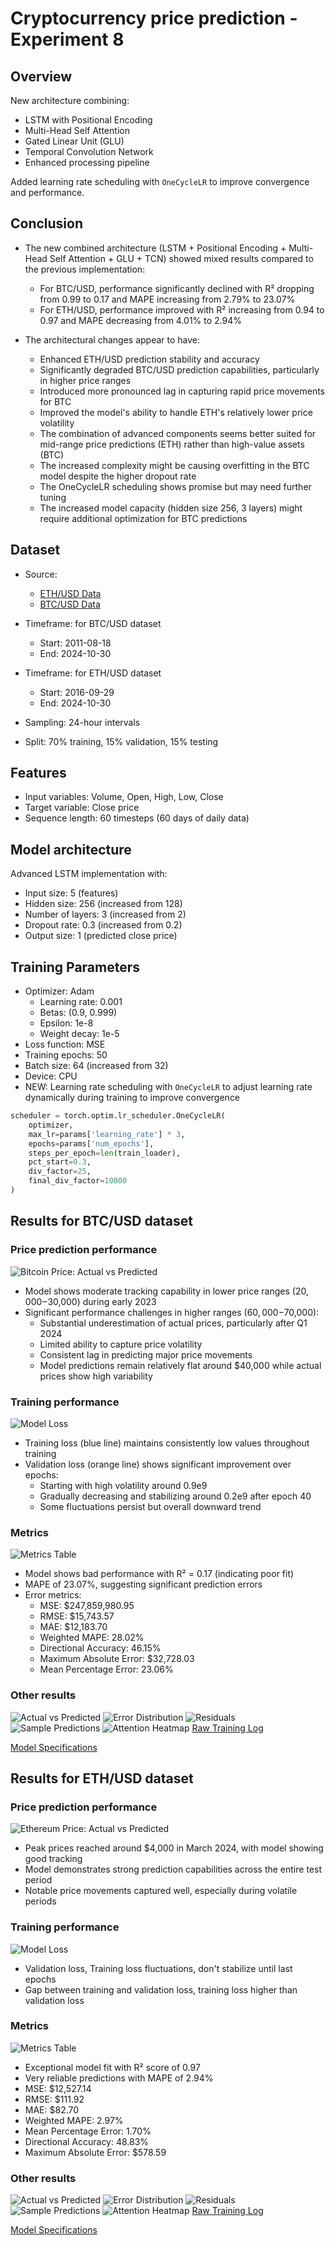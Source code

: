 # Cryptocurrency price prediction - Experiment 8

## Overview

New architecture combining:
- LSTM with Positional Encoding
- Multi-Head Self Attention
- Gated Linear Unit (GLU)
- Temporal Convolution Network
- Enhanced processing pipeline

Added learning rate scheduling with `OneCycleLR` to improve convergence and performance.

## Conclusion

- The new combined architecture (LSTM + Positional Encoding + Multi-Head Self Attention + GLU + TCN) showed mixed results compared to the previous implementation:
  - For BTC/USD, performance significantly declined with R² dropping from 0.99 to 0.17 and MAPE increasing from 2.79% to 23.07%
  - For ETH/USD, performance improved with R² increasing from 0.94 to 0.97 and MAPE decreasing from 4.01% to 2.94%

- The architectural changes appear to have:
  - Enhanced ETH/USD prediction stability and accuracy
  - Significantly degraded BTC/USD prediction capabilities, particularly in higher price ranges
  - Introduced more pronounced lag in capturing rapid price movements for BTC
  - Improved the model's ability to handle ETH's relatively lower price volatility
  - The combination of advanced components seems better suited for mid-range price predictions (ETH) rather than high-value assets (BTC)
  - The increased complexity might be causing overfitting in the BTC model despite the higher dropout rate
  - The OneCycleLR scheduling shows promise but may need further tuning
  - The increased model capacity (hidden size 256, 3 layers) might require additional optimization for BTC predictions

## Dataset
- Source:
  - [ETH/USD Data](https://www.kaggle.com/datasets/imranbukhari/comprehensive-ethusd-1m-data)
  - [BTC/USD Data](https://www.kaggle.com/datasets/imranbukhari/comprehensive-btcusd-1m-data)

- Timeframe: for BTC/USD dataset
  - Start: 2011-08-18
  - End: 2024-10-30
- Timeframe: for ETH/USD dataset
  - Start: 2016-09-29
  - End: 2024-10-30
- Sampling: 24-hour intervals
- Split: 70% training, 15% validation, 15% testing

## Features
- Input variables: Volume, Open, High, Low, Close
- Target variable: Close price
- Sequence length: 60 timesteps (60 days of daily data)

## Model architecture
Advanced LSTM implementation with:
- Input size: 5 (features)
- Hidden size: 256 (increased from 128)
- Number of layers: 3 (increased from 2)
- Dropout rate: 0.3 (increased from 0.2)
- Output size: 1 (predicted close price)

## Training Parameters
- Optimizer: Adam
  - Learning rate: 0.001
  - Betas: (0.9, 0.999)
  - Epsilon: 1e-8
  - Weight decay: 1e-5
- Loss function: MSE
- Training epochs: 50
- Batch size: 64 (increased from 32)
- Device: CPU
- NEW: Learning rate scheduling with `OneCycleLR` to adjust learning rate dynamically during training to improve convergence
```python
scheduler = torch.optim.lr_scheduler.OneCycleLR(
    optimizer,
    max_lr=params['learning_rate'] * 3,
    epochs=params['num_epochs'],
    steps_per_epoch=len(train_loader),
    pct_start=0.3,
    div_factor=25,
    final_div_factor=10000
)
```

## Results for BTC/USD dataset

### Price prediction performance
![Bitcoin Price: Actual vs Predicted](results/btc/time_series.png)

- Model shows moderate tracking capability in lower price ranges ($20,000-$30,000) during early 2023
- Significant performance challenges in higher ranges ($60,000-$70,000):
  - Substantial underestimation of actual prices, particularly after Q1 2024
  - Limited ability to capture price volatility
  - Consistent lag in predicting major price movements
  - Model predictions remain relatively flat around $40,000 while actual prices show high variability

### Training performance
![Model Loss](results/btc/training_history.png)

- Training loss (blue line) maintains consistently low values throughout training
- Validation loss (orange line) shows significant improvement over epochs:
  - Starting with high volatility around 0.9e9
  - Gradually decreasing and stabilizing around 0.2e9 after epoch 40
  - Some fluctuations persist but overall downward trend

### Metrics
![Metrics Table](results/btc/metrics_table.png)

- Model shows bad performance with R² = 0.17 (indicating poor fit)
- MAPE of 23.07%, suggesting significant prediction errors
- Error metrics:
  - MSE: $247,859,980.95
  - RMSE: $15,743.57
  - MAE: $12,183.70
  - Weighted MAPE: 28.02%
  - Directional Accuracy: 46.15%
  - Maximum Absolute Error: $32,728.03
  - Mean Percentage Error: 23.06%

### Other results
![Actual vs Predicted](results/btc/actual_vs_predicted.png)
![Error Distribution](results/btc/error_distribution.png)
![Residuals](results/btc/residuals.png)
![Sample Predictions](results/btc/sample_predictions.png)
![Attention Heatmap](results/btc/attention_heatmap.png)
[Raw Training Log](results/btc/training.log)

[Model Specifications](results/btc/model_specifications.txt)

## Results for ETH/USD dataset

### Price prediction performance
![Ethereum Price: Actual vs Predicted](results/eth/time_series.png)

- Peak prices reached around $4,000 in March 2024, with model showing good tracking
- Model demonstrates strong prediction capabilities across the entire test period
- Notable price movements captured well, especially during volatile periods

### Training performance
![Model Loss](results/eth/training_history.png)

- Validation loss, Training loss fluctuations, don't stabilize until last epochs
- Gap between training and validation loss, training loss higher than validation loss

### Metrics
![Metrics Table](results/eth/metrics_table.png)

- Exceptional model fit with R² score of 0.97
- Very reliable predictions with MAPE of 2.94%
- MSE: $12,527.14
- RMSE: $111.92
- MAE: $82.70
- Weighted MAPE: 2.97%
- Mean Percentage Error: 1.70%
- Directional Accuracy: 48.83%
- Maximum Absolute Error: $578.59

### Other results
![Actual vs Predicted](results/eth/actual_vs_predicted.png)
![Error Distribution](results/eth/error_distribution.png)
![Residuals](results/eth/residuals.png)
![Sample Predictions](results/eth/sample_predictions.png)
![Attention Heatmap](results/eth/attention_heatmap.png)
[Raw Training Log](results/eth/training.log)

[Model Specifications](results/eth/model_specifications.txt)